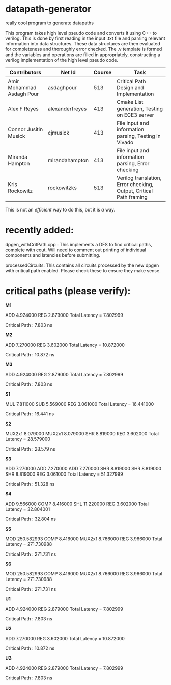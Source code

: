 # datapath-generator
really cool program to generate datapaths

This program takes high level pseudo code and converts it using C++ to verilog. This is done by first reading in the input .txt file and parsing relevant information into data structures. These data structures are then evaluated for completeness and thoroughly error checked. The .v template is formed and the variables and operations are filled in appropriately, constructing a verilog implementation of the high level pseudo code.

| Contributors              | Net Id          | Course | Task                                                               |
|---------------------------|-----------------|--------|--------------------------------------------------------------------|
| Amir Mohammad Asdagh Pour | asdaghpour      | 513    | Critical Path Design and Implementation                            |
| Alex F Reyes              | alexanderfreyes | 413    | Cmake List generation, Testing on ECE3 server                      |
| Connor Jusitin Musick     | cjmusick        | 413    | File input and information parsing, Testing in Vivado              |
| Miranda Hampton           | mirandahampton  | 413    | File input and information parsing, Error checking                 |
| Kris Rockowitz            | rockowitzks     | 513    | Verilog translation, Error checking, Output, Critical Path framing |

This is not an *efficient* way to do this, but it is *a* way.

# recently added:
dpgen_withCritPath.cpp : This implements a DFS to find critical paths, complete with cout. Will need to comment out printing of individual components and latencies before submitting.

processedCircuits: This contains all circuits processed by the new dpgen with critical path enabled. Please check these to ensure they make sense.

# critical paths (please verify):
**M1**

ADD 4.924000 REG 2.879000 Total Latency = 7.802999

Critical Path : 7.803 ns

**M2**

ADD 7.270000 REG 3.602000 Total Latency = 10.872000

Critical Path : 10.872 ns

**M3**

ADD 4.924000 REG 2.879000 Total Latency = 7.802999

Critical Path : 7.803 ns

**S1**

MUL 7.811000 SUB 5.569000 REG 3.061000 Total Latency = 16.441000

Critical Path : 16.441 ns

**S2**

MUX2x1 8.079000 MUX2x1 8.079000 SHR 8.819000 REG 3.602000 Total Latency = 28.579000

Critical Path : 28.579 ns

**S3**

ADD 7.270000 ADD 7.270000 ADD 7.270000 SHR 8.819000 SHR 8.819000 SHR 8.819000 REG 3.061000 Total Latency = 51.327999

Critical Path : 51.328 ns

**S4**

ADD 9.566000 COMP 8.416000 SHL 11.220000 REG 3.602000 Total Latency = 32.804001

Critical Path : 32.804 ns

**S5**

MOD 250.582993 COMP 8.416000 MUX2x1 8.766000 REG 3.966000 Total Latency = 271.730988

Critical Path : 271.731 ns

**S6**

MOD 250.582993 COMP 8.416000 MUX2x1 8.766000 REG 3.966000 Total Latency = 271.730988

Critical Path : 271.731 ns

**U1**

ADD 4.924000 REG 2.879000 Total Latency = 7.802999

Critical Path : 7.803 ns

**U2**

ADD 7.270000 REG 3.602000 Total Latency = 10.872000

Critical Path : 10.872 ns

**U3**

ADD 4.924000 REG 2.879000 Total Latency = 7.802999

Critical Path : 7.803 ns
